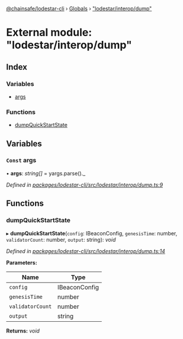 [@chainsafe/lodestar-cli](../README.md) › [Globals](../globals.md) › ["lodestar/interop/dump"](_lodestar_interop_dump_.md)

# External module: "lodestar/interop/dump"

## Index

### Variables

* [args](_lodestar_interop_dump_.md#const-args)

### Functions

* [dumpQuickStartState](_lodestar_interop_dump_.md#dumpquickstartstate)

## Variables

### `Const` args

• **args**: *string[]* = yargs.parse()._

*Defined in [packages/lodestar-cli/src/lodestar/interop/dump.ts:9](https://github.com/ChainSafe/lodestar/blob/be953aad3/packages/lodestar-cli/src/lodestar/interop/dump.ts#L9)*

## Functions

###  dumpQuickStartState

▸ **dumpQuickStartState**(`config`: IBeaconConfig, `genesisTime`: number, `validatorCount`: number, `output`: string): *void*

*Defined in [packages/lodestar-cli/src/lodestar/interop/dump.ts:14](https://github.com/ChainSafe/lodestar/blob/be953aad3/packages/lodestar-cli/src/lodestar/interop/dump.ts#L14)*

**Parameters:**

Name | Type |
------ | ------ |
`config` | IBeaconConfig |
`genesisTime` | number |
`validatorCount` | number |
`output` | string |

**Returns:** *void*
